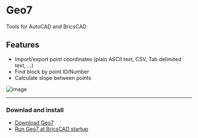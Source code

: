 # Geo7
Tools for AutoCAD and BricsCAD

## Features
* Import/export point coordinates (plain ASCII text, CSV, Tab delimited text, ...)
* Find block by point ID/Number
* Calculate slope between points

![image](https://cloud.githubusercontent.com/assets/4609437/8138065/10e5c3c4-1148-11e5-8c03-24fb6b400d0b.png)

---
### Downlad and install
* [Download Geo7](https://github.com/kubaszostak/Geo7/releases)
* [Run Geo7 at BricsCAD startup](https://github.com/kubaszostak/Geo7/issues/9)
